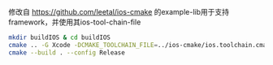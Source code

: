 修改自 https://github.com/leetal/ios-cmake 的example-lib用于支持framework，并使用其ios-tool-chain-file

```bash
mkdir buildIOS & cd buildIOS
cmake .. -G Xcode -DCMAKE_TOOLCHAIN_FILE=../ios-cmake/ios.toolchain.cmake -DPLATFORM=OS64
cmake --build . --config Release  
```
